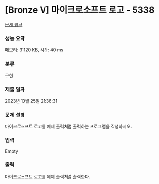 # [Bronze V] 마이크로소프트 로고 - 5338 

[문제 링크](https://www.acmicpc.net/problem/5338) 

### 성능 요약

메모리: 31120 KB, 시간: 40 ms

### 분류

구현

### 제출 일자

2023년 10월 25일 21:36:31

### 문제 설명

<p>
	마이크로소프트 로고를 예제 출력처럼 출력하는 프로그램을 작성하시오.</p>

### 입력 

 Empty

### 출력 

 <p>
	마이크로소프트 로고를 예제 출력처럼 출력한다.</p>

